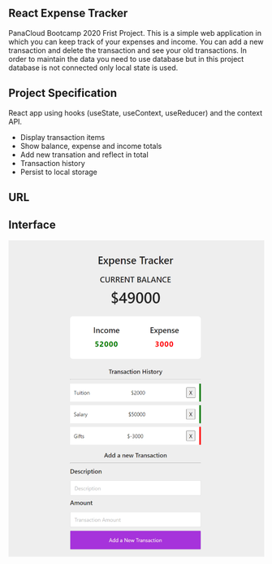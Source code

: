 ## React Expense Tracker

PanaCloud Bootcamp 2020 Frist Project.
This is a simple web application in which you can keep track of your expenses and income. You can add a new transaction and delete the transaction and see your old transactions. In order to maintain the data you need to use database but in this project database is not connected only local state is used.

## Project Specification

React app using hooks (useState, useContext, useReducer) and the context API.

 <ul>
   <li>Display transaction items</li>
   <li>Show balance, expense and income totals</li>
   <li>Add new transation and reflect in total</li>
   <li>Transaction history</li>
   <li>Persist to local storage</li>
 </ul>

## URL

<a href="http://react-expense-tracker-mugheera.surge.sh/"></a>

## Interface

<img src = "./public/expenseTracker.png">

